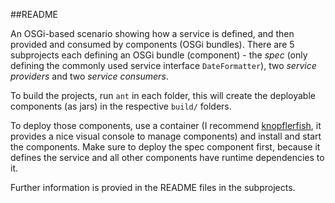 ##README

An OSGi-based scenario showing how a service is defined, and then provided and consumed by components (OSGi bundles). There are 5 subprojects each defining an OSGi bundle (component) - the *spec*  (only defining the commonly used service interface `DateFormatter`), two *service providers* and two *service consumers*.

To build the projects, run `ant` in each folder, this will create the deployable components (as jars) in the respective `build/` folders. 

To deploy those components, use a container (I recommend [knopflerfish](https://www.knopflerfish.org/), it provides a nice visual console to manage components) and install and start the components. Make sure to deploy the spec component first, because it defines the service and all other components have runtime dependencies to it.

Further information is provied in the README files in the subprojects.
 
 
 
